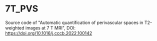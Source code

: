 # 7T_PVS
Source code of "Automatic quantification of perivascular spaces in T2-weighted images at 7 T MRI", DOI: https://doi.org/10.1016/j.cccb.2022.100142 
